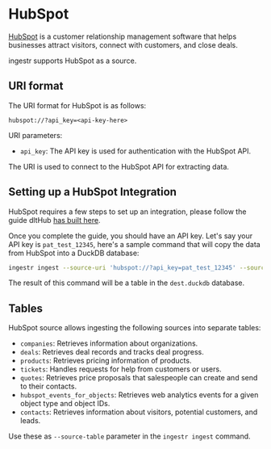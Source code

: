 # HubSpot

[HubSpot](https://www.hubspot.com/) is a customer relationship management software that helps businesses attract visitors, connect with customers, and close deals.

ingestr supports HubSpot as a source.

## URI format

The URI format for HubSpot is as follows:

```plaintext
hubspot://?api_key=<api-key-here>
```

URI parameters:

- `api_key`: The API key is used for authentication with the HubSpot API.

The URI is used to connect to the HubSpot API for extracting data.

## Setting up a HubSpot Integration

HubSpot requires a few steps to set up an integration, please follow the guide dltHub [has built here](https://dlthub.com/docs/dlt-ecosystem/verified-sources/hubspot#setup-guide).

Once you complete the guide, you should have an API key. Let's say your API key is `pat_test_12345`, here's a sample command that will copy the data from HubSpot into a DuckDB database:

```sh
ingestr ingest --source-uri 'hubspot://?api_key=pat_test_12345' --source-table 'companies' --dest-uri duckdb:///dest.duckdb --dest-table 'companies.data'
```

The result of this command will be a table in the `dest.duckdb` database.

## Tables

HubSpot source allows ingesting the following sources into separate tables:

- `companies`: Retrieves information about organizations.
- `deals`: Retrieves deal records and tracks deal progress.
- `products`: Retrieves pricing information of products.
- `tickets`: Handles requests for help from customers or users.
- `quotes`: Retrieves price proposals that salespeople can create and send to their contacts.
- `hubspot_events_for_objects`: Retrieves web analytics events for a given object type and object IDs.
- `contacts`: Retrieves information about visitors, potential customers, and leads.

Use these as `--source-table` parameter in the `ingestr ingest` command.
